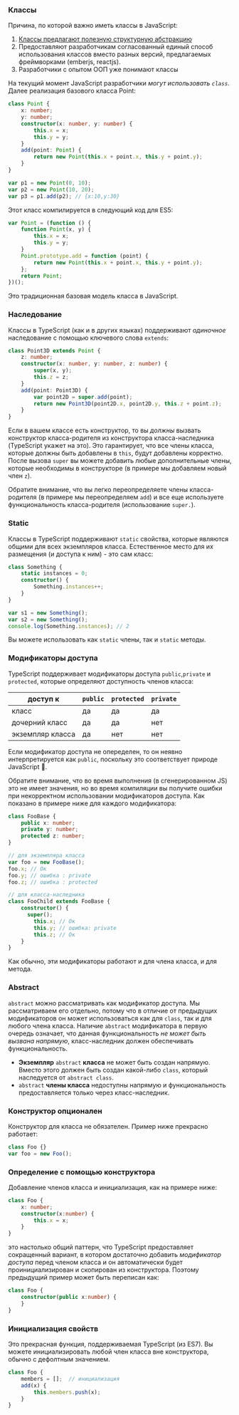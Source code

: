 ### Классы
Причина, по которой важно иметь классы в JavaScript:
1. [Классы предлагают полезную структурную абстракцию](./tips/classesAreUseful.md)
1. Предоставляют разработчикам согласованный единый способ использования классов вместо разных версий, предлагаемых фреймворками (emberjs, reactjs).
1. Разработчики с опытом ООП уже понимают классы

На текущий момент JavaScript разработчики *могут использовать `class`*. Далее реализация базового класса Point:
```ts
class Point {
    x: number;
    y: number;
    constructor(x: number, y: number) {
        this.x = x;
        this.y = y;
    }
    add(point: Point) {
        return new Point(this.x + point.x, this.y + point.y);
    }
}

var p1 = new Point(0, 10);
var p2 = new Point(10, 20);
var p3 = p1.add(p2); // {x:10,y:30}
```
Этот класс компилируется в следующий код для ES5:
```ts
var Point = (function () {
    function Point(x, y) {
        this.x = x;
        this.y = y;
    }
    Point.prototype.add = function (point) {
        return new Point(this.x + point.x, this.y + point.y);
    };
    return Point;
})();
```
Это традиционная базовая модель класса в JavaScript.

### Наследование
Классы в TypeScript (как и в других языках) поддерживают *одиночное* наследование с помощью ключевого слова `extends`:

```ts
class Point3D extends Point {
    z: number;
    constructor(x: number, y: number, z: number) {
        super(x, y);
        this.z = z;
    }
    add(point: Point3D) {
        var point2D = super.add(point);
        return new Point3D(point2D.x, point2D.y, this.z + point.z);
    }
}
```
Если в вашем классе есть конструктор, то вы *должны* вызвать конструктор класса-родителя из конструктора класса-наследника (TypeScript укажет на это). Это гарантирует, что все члены класса, которые должны быть добавлены в `this`, будут добавлены корректно. После вызова `super` вы можете добавить любые дополнительные члены, которые необходимы в конструкторе (в примере мы добавляем новый член `z`).

Обратите внимание, что вы легко переопределяете члены класса-родителя (в примере мы переопределяем `add`) и все еще используете функциональность класса-родителя (использование `super.`).

### Static
Классы в TypeScript поддерживают `static` свойства, которые являются общими для всех экземпляров класса. Естественное место для их размещения (и доступа к ним) - это сам класс:

```ts
class Something {
    static instances = 0;
    constructor() {
        Something.instances++;
    }
}

var s1 = new Something();
var s2 = new Something();
console.log(Something.instances); // 2
```

Вы можете использовать как `static` члены, так и `static` методы.

### Модификаторы доступа
TypeScript поддерживает модификаторы доступа `public`,`private` и `protected`, которые определяют доступность членов класса:

| доступ к   | `public` | `protected` | `private` |
|-----------------|----------|-------------|-----------|
| класс           | да      | да         | да       |
| дочерний класс  | да      | да         | нет        |
| экземпляр класса | да      | нет          | нет        |

Если модификатор доступа не опеределен, то он неявно интерпретируется как `public`, поскольку это соответствует природе JavaScript 🌹.

Обратите внимание, что во время выполнения (в сгенерированном JS) это не имеет значения, но во время компиляции вы получите ошибки при некорректном использовании модификаторов доступа. Как показано в примере ниже для каждого модификатора:

```ts
class FooBase {
    public x: number;
    private y: number;
    protected z: number;
}

// для экземпляра класса
var foo = new FooBase();
foo.x; // Ок
foo.y; // ошибка : private
foo.z; // ошибка : protected

// для класса-наследника
class FooChild extends FooBase {
    constructor() {
      super();
        this.x; // Ок
        this.y; // ошибка: private
        this.z; // Ок
    }
}
```

Как обычно, эти модификаторы работают и для члена класса, и для метода.

### Abstract
`abstract` можно рассматривать как модификатор доступа. Мы рассматриваем его отдельно, потому что в отличие от предыдущих модификаторов он может использоваться как для `class`, так и для любого члена класса. Наличие `abstract` модификатора в первую очередь означает, что данная функциональность *не может быть вызвана напрямую*, класс-наследник должен обеспечивать функциональность.

* **Экземпляр** `abstract` **класса** не может быть создан напрямую. Вместо этого должен быть создан какой-либо `class`, который наследуется от `abstract class`.
* `abstract` **члены класса** недоступны напрямую и функциональность предоставляется только через класс-наследник.

### Конструктор опционален

Конструктор для класса не обязателен. Пример ниже прекрасно работает: 

```ts
class Foo {}
var foo = new Foo();
```

### Определение с помощью конструктора

Добавление членов класса и инициализация, как на примере ниже:

```ts
class Foo {
    x: number;
    constructor(x:number) {
        this.x = x;
    }
}
```
это настолько общий паттерн, что TypeScript предоставляет сокращенный вариант, в котором достаточно добавить *модификатор доступа* перед членом класса и он автоматически будет проинициализирован и скопирован из конструктора. Поэтому предыдущий пример может быть переписан как:

```ts
class Foo {
    constructor(public x:number) {
    }
}
```

### Инициализация свойств
Это прекрасная функция, поддерживаемая TypeScript (из ES7). Вы можете инициализировать любой член класса вне конструктора, обычно с дефолтным значением.

```ts
class Foo {
    members = [];  // инициализация
    add(x) {
        this.members.push(x);
    }
}
```
